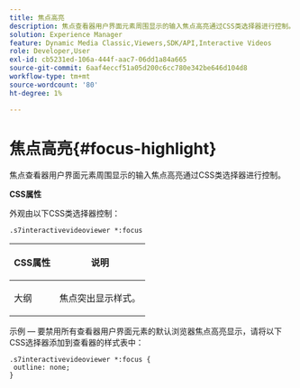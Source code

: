 ```yaml
---
title: 焦点高亮
description: 焦点查看器用户界面元素周围显示的输入焦点高亮通过CSS类选择器进行控制。
solution: Experience Manager
feature: Dynamic Media Classic,Viewers,SDK/API,Interactive Videos
role: Developer,User
exl-id: cb5231ed-106a-444f-aac7-06dd1a84a665
source-git-commit: 6aaf4eccf51a05d200c6cc780e342be646d104d8
workflow-type: tm+mt
source-wordcount: '80'
ht-degree: 1%

---
```


# 焦点高亮{#focus-highlight}

焦点查看器用户界面元素周围显示的输入焦点高亮通过CSS类选择器进行控制。

<!--<a id="section_061E550C1C1D4DB2BD663A898895B38C"></a>-->

**CSS属性**

外观由以下CSS类选择器控制：

```
.s7interactivevideoviewer *:focus
```

<table id="table_94EE3F5BBE4547C0B4943471CEE7EDE4"> 
 <thead> 
  <tr> 
   <th colname="col1" class="entry"> <p> CSS属性 </p> </th> 
   <th colname="col2" class="entry"> <p>说明 </p> </th> 
  </tr> 
 </thead>
 <tbody> 
  <tr> 
   <td colname="col1"> <p> <span class="codeph">大纲</span> </p> </td> 
   <td colname="col2"> <p>焦点突出显示样式。 </p> </td> 
  </tr> 
 </tbody> 
</table>

示例 — 要禁用所有查看器用户界面元素的默认浏览器焦点高亮显示，请将以下CSS选择器添加到查看器的样式表中：

```
.s7interactivevideoviewer *:focus { 
 outline: none; 
}
```
